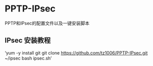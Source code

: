 # PPTP-IPsec #
PPTP和IPsec的配置文件以及一键安装脚本
## IPsec 安装教程 ##
‘yum -y install git
git clone https://github.com/tz1006/PPTP-IPsec.git ~/ipsec
bash ipsec.sh’
